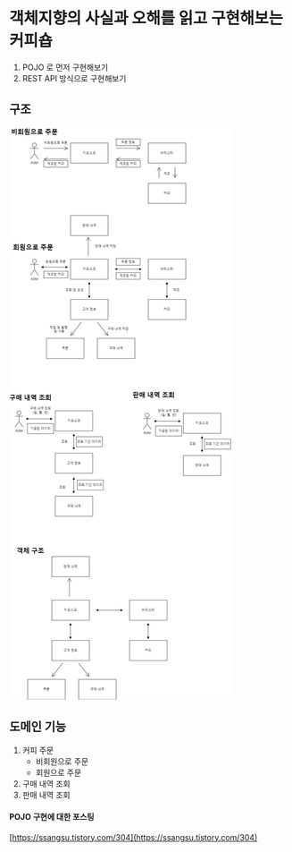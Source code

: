 # 객체지향의 사실과 오해를 읽고 구현해보는 커피숍
1. POJO 로 먼저 구현해보기
2. REST API 방식으로 구현해보기

## 구조

<div align="left">
   <img src="resource/processAndDomain.png">
</div>

## 도메인 기능
1. 커피 주문
   - 비회원으로 주문
   - 회원으로 주문
2. 구매 내역 조회
3. 판매 내역 조회


#### POJO 구현에 대한 포스팅

[https://ssangsu.tistory.com/304](https://ssangsu.tistory.com/304) 

